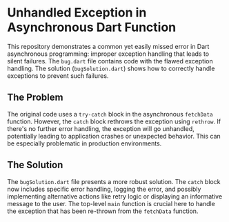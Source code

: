 # Unhandled Exception in Asynchronous Dart Function

This repository demonstrates a common yet easily missed error in Dart asynchronous programming:  improper exception handling that leads to silent failures.  The `bug.dart` file contains code with the flawed exception handling.  The solution (`bugSolution.dart`) shows how to correctly handle exceptions to prevent such failures.

## The Problem

The original code uses a `try-catch` block in the asynchronous `fetchData` function. However, the `catch` block rethrows the exception using `rethrow`. If there's no further error handling, the exception will go unhandled, potentially leading to application crashes or unexpected behavior. This can be especially problematic in production environments.

## The Solution

The `bugSolution.dart` file presents a more robust solution.  The `catch` block now includes specific error handling, logging the error, and possibly implementing alternative actions like retry logic or displaying an informative message to the user.  The top-level `main` function is crucial here to handle the exception that has been re-thrown from the `fetchData` function.